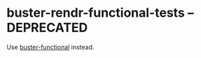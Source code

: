 # buster-rendr-functional-tests – DEPRECATED

Use [buster-functional](https://www.npmjs.com/package/buster-functional) instead.
